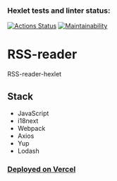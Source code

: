 ### Hexlet tests and linter status:
[![Actions Status](https://github.com/SaXaReD/frontend-project-11/actions/workflows/hexlet-check.yml/badge.svg)](https://github.com/SaXaReD/frontend-project-11/actions)
[![Maintainability](https://api.codeclimate.com/v1/badges/4f77ae4efda1475ab2c2/maintainability)](https://codeclimate.com/github/SaXaReD/frontend-project-11/maintainability)
# RSS-reader
RSS-reader-hexlet
## Stack
* JavaScript
* i18next
* Webpack
* Axios
* Yup
* Lodash
### <a href="https://frontend-project-11-nine-wheat.vercel.app/" target="_blank">Deployed on Vercel</a>
